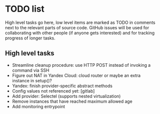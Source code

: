 # TODO list

High level tasks go here, low level items are marked as TODO in comments next
to the relevant parts of source code. GitHub issues will be used for
collaborating with other people (if anyone gets interested) and for tracking
progress of longer tasks.


## High level tasks

- Streamline cleanup procedure: use HTTP POST instead of invoking a command via SSH
- Figure out NAT in Yandex Cloud: cloud router or maybe an extra instance in setup()?
- Yandex: finish provider-specific abstract methods
- Config values not referenced yet: [gitlab]
- Add provider: Selectel (supports nested virtualization)
- Remove instances that have reached maximum allowed age
- Add monitoring entrypoint
